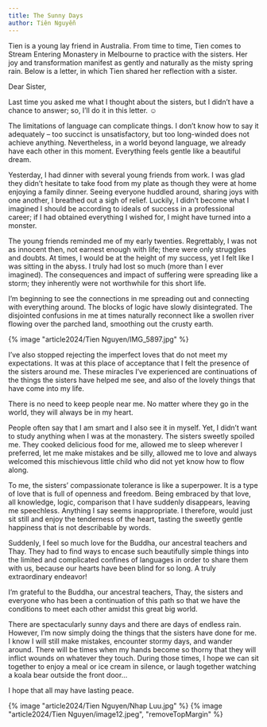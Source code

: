 ```yaml
---
title: The Sunny Days
author: Tiên Nguyễn
---
```


<p class="editors-preface">Tien is a young lay friend in Australia. From time to time, Tien comes to Stream Entering Monastery in Melbourne to practice with the sisters. Her joy and transformation manifest as gently and naturally as the misty spring rain. Below is a letter, in which Tien shared her reflection with a sister.</p>

Dear Sister,

Last time you asked me what I thought about the sisters, but I didn’t have a chance to answer; so, I’ll do it in this letter. ☺

The limitations of language can complicate things. I don’t know how to say it adequately – too succinct is unsatisfactory, but too long-winded does not achieve anything. Nevertheless, in a world beyond language, we already have each other in this moment. Everything feels gentle like a beautiful dream.

Yesterday, I had dinner with several young friends from work. I was glad they didn’t hesitate to take food from my plate as though they were at home enjoying a family dinner. Seeing everyone huddled around, sharing joys with one another, I breathed out a sigh of relief. Luckily, I didn’t become what I imagined I should be according to ideals of success in a professional career; if I had obtained everything I wished for, I might have turned into a monster.

The young friends reminded me of my early twenties. Regrettably, I was not as innocent then, not earnest enough with life; there were only struggles and doubts. At times, I would be at the height of my success, yet I felt like I was sitting in the abyss. I truly had lost so much (more than I ever imagined). The consequences and impact of suffering were spreading like a storm; they inherently were not worthwhile for this short life.

I’m beginning to see the connections in me spreading out and connecting with everything around. The blocks of logic have slowly disintegrated. The disjointed confusions in me at times naturally reconnect like a swollen river flowing over the parched land, smoothing out the crusty earth.

{% image "article2024/Tien Nguyen/IMG_5897.jpg" %}

I’ve also stopped rejecting the imperfect loves that do not meet my expectations. It was at this place of acceptance that I felt the presence of the sisters around me. These miracles I’ve experienced are continuations of the things the sisters have helped me see, and also of the lovely things that have come into my life.

There is no need to keep people near me. No matter where they go in the world, they will always be in my heart.

People often say that I am smart and I also see it in myself. Yet, I didn’t want to study anything when I was at the monastery. The sisters sweetly spoiled me. They cooked delicious food for me, allowed me to sleep wherever I preferred, let me make mistakes and be silly, allowed me to love and always welcomed this mischievous little child who did not yet know how to flow along.

To me, the sisters’ compassionate tolerance is like a superpower. It is a type of love that is full of openness and freedom. Being embraced by that love, all knowledge, logic, comparison that I have suddenly disappears, leaving me speechless. Anything I say seems inappropriate. I therefore, would just sit still and enjoy the tenderness of the heart, tasting the sweetly gentle happiness that is not describable by words.

Suddenly, I feel so much love for the Buddha, our ancestral teachers and Thay. They had to find ways to encase such beautifully simple things into the limited and complicated confines of languages in order to share them with us, because our hearts have been blind for so long. A truly extraordinary endeavor!

I’m grateful to the Buddha, our ancestral teachers, Thay, the sisters and everyone who has been a continuation of this path so that we have the conditions to meet each other amidst this great big world.

There are spectacularly sunny days and there are days of endless rain. However, I’m now simply doing the things that the sisters have done for me. I know I will still make mistakes, encounter stormy days, and wander around. There will be times when my hands become so thorny that they will inflict wounds on whatever they touch. During those times, I hope we can sit together to enjoy a meal or ice cream in silence, or laugh together watching a koala bear outside the front door…

I hope that all may have lasting peace.

<div class="article-end"></div>

{% image "article2024/Tien Nguyen/Nhap Luu.jpg" %}
{% image "article2024/Tien Nguyen/image12.jpeg", "removeTopMargin" %}
